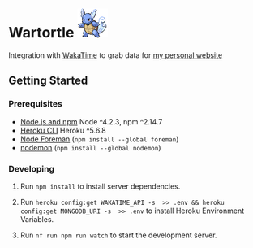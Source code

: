 # Wartortle ![Wartortle](cryptonym.png)

Integration with [WakaTime](https://wakatime.com) to grab data for [my personal website](http://braxtondiggs.com)

## Getting Started

### Prerequisites

- [Node.js and npm](nodejs.org) Node ^4.2.3, npm ^2.14.7
- [Heroku CLI](https://devcenter.heroku.com/articles/getting-started-with-nodejs) Heroku ^5.6.8
- [Node Foreman](https://github.com/strongloop/node-foreman) (`npm install --global foreman`)
- [nodemon](https://nodemon.io/) (`npm install --global nodemon`)

### Developing

1. Run `npm install` to install server dependencies.

2. Run `heroku config:get WAKATIME_API -s  >> .env && heroku config:get MONGODB_URI -s  >> .env` to install Heroku Environment Variables.

3. Run `nf run npm run watch` to start the development server.
